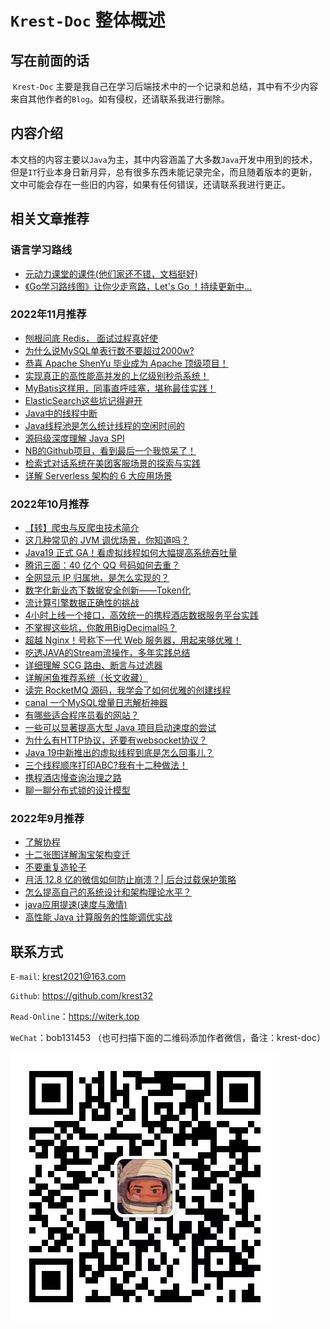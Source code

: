 
# `Krest-Doc` 整体概述

## 写在前面的话

​		`Krest-Doc` 主要是我自己在学习后端技术中的一个记录和总结，其中有不少内容来自其他作者的`Blog`。如有侵权，还请联系我进行删除。



## 内容介绍

​		本文档的内容主要以`Java`为主，其中内容涵盖了大多数`Java`开发中用到的技术，但是`IT`行业本身日新月异，总有很多东西未能记录完全，而且随着版本的更新，文中可能会存在一些旧的内容，如果有任何错误，还请联系我进行更正。



## 相关文章推荐
### 语言学习路线

+ [元动力课堂的课件(他们家还不错，文档挺好)](https://www.ydlclass.com/doc21xnv/)
+ [《Go学习路线图》让你少走弯路，Let's Go ！持续更新中...](https://juejin.cn/post/7119123646471208968)

### 2022年11月推荐
+ [刨根问底 Redis， 面试过程真好使](https://juejin.cn/post/7165359197125607455)
+ [为什么说MySQL单表行数不要超过2000w?](https://juejin.cn/post/7160487684358537246)
+ [恭喜 Apache ShenYu 毕业成为 Apache 顶级项目！](https://juejin.cn/post/7125611044520591368)
+ [实现真正的高性能高并发的上亿级别秒杀系统！](https://juejin.cn/post/7160001411181346824)
+ [MyBatis这样用，同事直呼哇塞，堪称最佳实践！](https://juejin.cn/post/7160857023544819742)
+ [ElasticSearch这些坑记得避开](https://juejin.cn/post/7161953511683391525)
+ [Java中的线程中断](https://juejin.cn/post/7163295063844323335)
+ [Java线程池是怎么统计线程的空闲时间的](https://juejin.cn/post/7163186630273007647)
+ [源码级深度理解 Java SPI](https://juejin.cn/post/7163177020615032863)
+ [NB的Github项目，看到最后一个我惊呆了！](https://juejin.cn/post/7162105483338678280)
+ [检索式对话系统在美团客服场景的探索与实践](https://zhuanlan.zhihu.com/p/581189748)
+ [详解 Serverless 架构的 6 大应用场景](https://zhuanlan.zhihu.com/p/581086768)

### 2022年10月推荐

+ [【转】爬虫与反爬虫技术简介](https://www.jianshu.com/p/ba7576b94ccc)
+ [这几种常见的 JVM 调优场景，你知道吗？](https://www.jianshu.com/p/96e2469b4505)
+ [Java19 正式 GA！看虚拟线程如何大幅提高系统吞吐量](https://www.jianshu.com/p/443011c295ef)
+ [腾讯三面：40 亿个 QQ 号码如何去重？](https://www.jianshu.com/p/e2c46b9c46d3)
+ [全网显示 IP 归属地，是怎么实现的？](https://www.jianshu.com/p/e649666520f2)
+ [数字化新业态下数据安全创新——Token化](https://zhuanlan.zhihu.com/p/569035765)
+ [流计算引擎数据正确性的挑战](https://zhuanlan.zhihu.com/p/573211728)
+ [4小时上线一个接口，高效统一的携程酒店数据服务平台实践](https://zhuanlan.zhihu.com/p/568693684)
+ [不掌握这些坑，你敢用BigDecimal吗？](https://juejin.cn/post/7121852516228136996)
+ [超越 Nginx！号称下一代 Web 服务器，用起来够优雅！](https://juejin.cn/post/7085519712901136392)
+ [吃透JAVA的Stream流操作，多年实践总结](https://juejin.cn/post/7118991438448164878)
+ [详细理解 SCG 路由、断言与过滤器](https://juejin.cn/post/7153854448798793735)
+ [详解闲鱼推荐系统（长文收藏）](https://juejin.cn/post/7153878508035391502)
+ [读完 RocketMQ 源码，我学会了如何优雅的创建线程](https://juejin.cn/post/7153919864665538567)
+ [canal 一个MySQL增量日志解析神器](https://juejin.cn/post/7154614268292251684)
+ [有哪些适合程序员看的网站？](https://juejin.cn/post/7153529332332232712)
+ [一些可以显著提高大型 Java 项目启动速度的尝试](https://juejin.cn/post/7117815437559070734)
+ [为什么有HTTP协议，还要有websocket协议？](https://juejin.cn/post/7144161126652051464)
+ [Java 19中新推出的虚拟线程到底是怎么回事儿？](https://juejin.cn/post/7155406687598280740)
+ [三个线程顺序打印ABC?我有十二种做法！](https://juejin.cn/post/7149006608209543176)
+ [携程酒店慢查询治理之路](https://zhuanlan.zhihu.com/p/576875838?utm_campaign=shareopn&utm_medium=social&utm_oi=976755020490846208&utm_psn=1568932550311129088&utm_source=wechat_session)
+ [聊一聊分布式锁的设计模型](https://zhuanlan.zhihu.com/p/574807053?utm_campaign=shareopn&utm_medium=social&utm_oi=976755020490846208&utm_psn=1568933222423150593&utm_source=wechat_session)


### 2022年9月推荐

+ [了解协程](https://www.zhihu.com/question/19552975/answer/2594604218)
+ [十二张图详解淘宝架构变迁](https://zhuanlan.zhihu.com/p/442552241)
+ [不要重复造轮子](https://zhuanlan.zhihu.com/p/530162228?utm_campaign=shareopn&utm_medium=social&utm_oi=976755020490846208&utm_psn=1544980757659181056&utm_source=wechat_session)
+ [月活 12.8 亿的微信如何防止崩溃？| 后台过载保护策略](https://zhuanlan.zhihu.com/p/520699351)
+ [怎么提高自己的系统设计和架构理论水平？](https://www.zhihu.com/question/395652253/answer/2458366961)
+ [java应用提速(速度与激情)](https://mp.weixin.qq.com/s/CTFcwer2htssKszjhnOXtQ)
+ [高性能 Java 计算服务的性能调优实战](https://zhuanlan.zhihu.com/p/564562925?utm_campaign=shareopn&utm_medium=social&utm_oi=976755020490846208&utm_psn=1556193749054758912&utm_source=wechat_session)



## 联系方式


`E-mail`: krest2021@163.com

`Github`: https://github.com/krest32

`Read-Online`：https://witerk.top

`WeChat`：bob131453 （也可扫描下面的二维码添加作者微信，备注：krest-doc）

![image-20220815142106360](img/image-20220815142106360.png)

